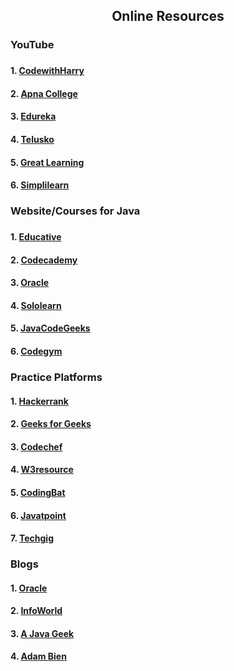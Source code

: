 <h2 align="center">Online Resources</h2>
<h3> YouTube<h3>
<h4>1. <a href="https://www.youtube.com/watch?v=ntLJmHOJ0ME&list=PLu0W_9lII9agS67Uits0UnJyrYiXhDS6q "> CodewithHarry</a></h4>
<h4>2. <a href="https://www.youtube.com/watch?v=yRpLlJmRo2w&list=PLfqMhTWNBTe3LtFWcvwpqTkUSlB32kJop"> Apna College</a></h4>
<h4>3. <a href="https://www.youtube.com/watch?v=hBh_CC5y8-s"> Edureka</a></h4>
<h4>4. <a href="https://www.youtube.com/watch?v=8cm1x4bC610"> Telusko</a></h4>
  <h4>5. <a href="https://www.youtube.com/watch?v=z44rbeDYB8o"> Great Learning</a></h4>
  <h4>6. <a href="https://www.youtube.com/watch?v=7yf6676xMhM"> Simplilearn</a></h4>
  <h3> Website/Courses for Java <h3>
    <h4>1. <a href="https://www.educative.io/courses/learn-java-from-scratch?affiliate_id=5073518643380224"> Educative</a></h4>
  <h4>2. <a href="https://www.codecademy.com/learn/learn-java?utm_source=pepperjam&utm_medium=affiliate&utm_term=214453&clickId=3890302125&pj_creativeid=8-12462&pj_publisherid=214453"> Codecademy</a></h4>
  <h4>3. <a href="https://docs.oracle.com/javase/tutorial/index.html"> Oracle</a></h4>
  <h4>4. <a href="https://www.sololearn.com/Course/Java/"> Sololearn</a></h4>
    <h4>5. <a href="https://examples.javacodegeeks.com/category/java-basics/"> JavaCodeGeeks</a></h4>
     <h4>6. <a href="https://codegym.cc/"> Codegym</a></h4>
    <h3> Practice Platforms </h3>
    <h4>1. <a href="https://www.hackerrank.com/domains/java"> Hackerrank</a></h4>
   <h4>2. <a href="https://www.geeksforgeeks.org/java-programming-examples/"> Geeks for Geeks</a></h4>
   <h4>3. <a href="https://www.codechef.com/practice?page=0&limit=20&sort_by=difficulty_rating&sort_order=asc&search=&start_rating=0&end_rating=999"> Codechef</a></h4>
<h4>4. <a href="https://www.w3resource.com/java-exercises/"> W3resource</a></h4>
    <h4>5. <a href="https://codingbat.com/java"> CodingBat</a></h4>
    <h4>6. <a href="https://www.javatpoint.com/java-programs"> Javatpoint</a></h4>
    <h4>7. <a href="https://www.techgig.com/practice/java/introduction"> Techgig</a></h4>
<h3> Blogs </h3>
    <h4>1. <a href="https://blogs.oracle.com/java/"> Oracle</a></h4>
    <h4>2. <a href="https://www.infoworld.com/uk/category/java/"> InfoWorld</a></h4>
    <h4>3. <a href="https://blog.frankel.ch/"> A Java Geek</a></h4>
    <h4>4. <a href="https://www.adam-bien.com/roller/abien/"> Adam Bien</a></h4>

